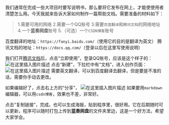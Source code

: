 我们通常在完成一些大项目时要写说明书，那么要将它发布在网上，才能使使用者清楚怎么用。今天我就来告诉大家如何制作一篇帮助文档。需要准备的材料如下：

> 1.需要可用的网络
> 2.需要一个QQ账号
> 3.需要`百度翻译`和`腾讯文档`的网络地址
> 4.一个**蓝奏网盘**账号
> 5.（可选）一个`CSDN博客`账号

百度翻译的地址：`https://fanyi.baidu.com/`（使用它的目的是翻译为英文）
腾讯文档的地址：`https://docs.qq.com/`（登录以后在这里写使用说明）

我们打开[腾讯文档](https://docs.qq.com/)后，点击“立即使用”，登录QQ账号，应该是这个样子的：
![在这里插入图片描述](https://pic.2ge.org/cdn/?url=https://img-blog.csdnimg.cn/20201110213409892.png?x-oss-process=image/watermark,type_ZmFuZ3poZW5naGVpdGk,shadow_10,text_aHR0cHM6Ly9ibG9nLmNzZG4ubmV0L1BhbkRhb3hpMjAyMA==,size_16,color_FFFFFF,t_70#pic_center)
点击“新建”，下拉栏中有“文档”，进入创作页面：
![在这里插入图片描述](https://pic.2ge.org/cdn/?url=https://img-blog.csdnimg.cn/20201110213622838.png?x-oss-process=image/watermark,type_ZmFuZ3poZW5naGVpdGk,shadow_10,text_aHR0cHM6Ly9ibG9nLmNzZG4ubmV0L1BhbkRhb3hpMjAyMA==,size_16,color_FFFFFF,t_70#pic_center)
需要英文翻译，可以到百度翻译去翻译，但是要是不准的话，需要你手动去更改。

如果编辑好了，点击右上方的“分享”，
![在这里插入图片描述](https://pic.2ge.org/cdn/?url=https://img-blog.csdnimg.cn/20201110213728173.png?x-oss-process=image/watermark,type_ZmFuZ3poZW5naGVpdGk,shadow_10,text_aHR0cHM6Ly9ibG9nLmNzZG4ubmV0L1BhbkRhb3hpMjAyMA==,size_16,color_FFFFFF,t_70#pic_center)
如果要用`markdown`编辑器，可以用`csdn博客`，效果也不差，非常好。


点击“复制链接”，完成。也可以生成海报，贴到程序里，很好用。它在后期随时可以更新，程序可以随时打包上传到**蓝奏网盘**的文件夹里边，这是一个好方法，希望大家学会。
